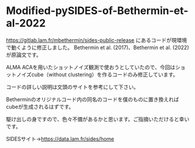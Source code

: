 # Modified-pySIDES-of-Bethermin-et-al-2022
https://gitlab.lam.fr/mbethermin/sides-public-release
にあるコードが現環境で動くように修正しました。
Bethermin et al. (2017)、Bethermin et al. (2022)が原論文です。

ALMA ACAを用いたショットノイズ観測で使おうとしていたので、今回はショットノイズcube（without clustering）を作るコードのみ修正しています。

コードの詳しい説明は文頭のサイトを参考にして下さい。

Betherminのオリジナルコード内の同名のコードを僕のものに置き換えればcubeが生成されるはずです。

駆け出しの身ですので、色々不備があるかと思います。ご指摘いただけると幸いです。

SIDESサイト→https://data.lam.fr/sides/home
